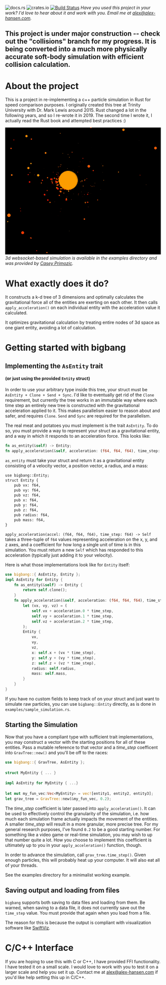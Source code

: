 ![docs.rs](https://docs.rs/bigbang/badge.svg)
![crates.io](https://img.shields.io/crates/v/bigbang.svg)
[![Build Status](https://travis-ci.org/sezna/gravitational-kd-tree.svg?branch=master)](https://travis-ci.org/sezna/gravitational-kd-tree)
_Have you used this project in your work? I'd love to hear about it and work with you. Email me at [alex@alex-hansen.com](mailto:alex@alex-hansen.com)._


## This project is under major construction -- check out the "collisions" branch for my progress. It is being converted into a much more physically accurate soft-body simulation with efficient collision calculation.


# About the project
This is a project in re-implementing a c++ particle simulation in Rust for speed comparison purposes. I originally created this tree at Trinity University with Dr. Mark Lewis around 2015. Rust changed a lot in the following years, and so I re-wrote it in 2019. The second time I wrote it, I actually read the Rust book and attempted best practices :)


![example in 3d](./3d_example.gif)
_3d websocket-based simulation is available in the examples directory and was provided by [Casey Primozic](https://cprimozic.net/)._

# What exactly does it do?
It constructs a k-d tree of 3 dimensions and optimally calculates the gravitational force all of the entities are exerting on each other. It then calls `apply_acceleration()` on each individual entity with the acceleration value it calculated.

It optimizes gravitational calculation by treating entire nodes of 3d space as one giant entity, avoiding a lot of calculation. 

# Getting started with bigbang
## Implementing the `AsEntity` trait
#### (or just using the provided `Entity` struct)
In order to use your arbitrary type inside this tree, your struct must be `AsEntity + Clone + Send + Sync`. I'd like to eventually get rid of the `Clone` requirement, but currently the tree works in an immutable way where each time step an entirely new tree is constructed with the gravitational acceleration applied to it. This makes parallelism easier to reason about and safer, and requires `Clone`. `Send` and `Sync` are required for the parallelism. 

The real meat and potatoes you must implement is the trait `AsEntity`. To do so, you must provide a way to represent your struct as a gravitational entity, and a way in which it responds to an acceleration force. This looks like:

```rust
fn as_entity(&self) -> Entity;
fn apply_acceleration(&self, acceleration: (f64, f64, f64), time_step: f64) -> Self;
```

`as_entity` must take your struct and return it as a gravitational entity consisting of a velocity vector, a position vector, a radius, and a mass:
```
use bigbang::Entity;
struct Entity {
    pub vx: f64,
    pub vy: f64,
    pub vz: f64,
    pub x: f64,
    pub y: f64,
    pub z: f64,
    pub radius: f64,
    pub mass: f64,
}
```

`apply_acceleration(accel: (f64, f64, f64), time_step: f64) -> Self` takes a three-tuple of `f64` values representing acceleration on the x, y, and z axes, and a coefficient for how long a single unit of time is in this simulation. You must return a new `Self` which has responded to this acceleration (typically just adding it to your velocity).

Here is what those implementations look like for `Entity` itself:
```rust
use bigbang::{ AsEntity, Entity };
impl AsEntity for Entity {
    fn as_entity(&self) -> Entity {
        return self.clone();
    }
    fn apply_acceleration(&self, acceleration: (f64, f64, f64), time_step: f64) -> Self {
        let (vx, vy, vz) = (
            self.vx + acceleration.0 * time_step,
            self.vy + acceleration.1 * time_step,
            self.vz + acceleration.2 * time_step,
        );
        Entity {
            vx,
            vy,
            vz,
            x: self.x + (vx * time_step),
            y: self.y + (vy * time_step),
            z: self.z + (vz * time_step),
            radius: self.radius,
            mass: self.mass,
        }
    }
}
```

If you have no custom fields to keep track of on your struct and just want to simulate raw particles, you can use `bigbang::Entity` directly, as is done in `examples/sample_simulation.rs`. 

## Starting the Simulation
Now that you have a compliant type with sufficient trait implementations, you may construct a vector with the starting positions for all of these entities. Pass a mutable reference to that vector and a _time\_step_ coefficent into `GravTree::new()` and you'll be off to the races:
```rust
use bigbang::{ GravTree, AsEntity };

struct MyEntity { ... }

impl AsEntity for MyEntity { ...}

let mut my_fun_vec:Vec<MyEntity> = vec![entity1, entity2, entity3];
let grav_tree = GravTree::new(&my_fun_vec, 0.2);

```

The _time\_step_ coefficient is later passed into `apply_acceleration()`. It can be used to effectively control the granularity of the simulation, i.e. how much each simulation frame actually impacts the movement of the entities. A smaller _time\_step_ will result in a more granular, more precise tree. For my general research purposes, I've found `0.2` to be a good starting number. For something like a video game or real-time simulation, you may wish to up that number quite a lot. How you choose to implement this coefficient is ultimately up to you in your `apply_acceleration()` function, though.

In order to advance the simulation, call `grav_tree.time_step()`. Given enough particles, this will probably heat up your computer. It will also eat all of your threads. 

See the examples directory for a minimalist working example.

## Saving output and loading from files

`bigbang` supports both saving to data files and loading from them. Be warned, when saving to a data file, it does not currently save out the `time_step` value. You must provide that again when you load from a file.

The reason for this is because the output is compliant with visualization software like [SwiftViz](https://github.com/MarkCLewis/SwiftVis2).
# C/C++ Interface
If you are hoping to use this with C or C++, I have provided FFI functionality. I have tested it on a small scale. I would love to work with you to test it on a larger scale and help you set it up. Contact me at [alex@alex-hansen.com](mailto:alex@alex-hansen.com) if you'd like help setting this up in C/C++. 
